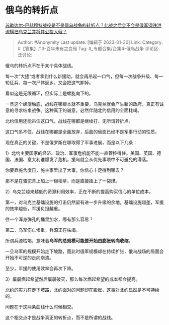 # 俄乌的转折点
[苏勒达尔-巴赫穆特战役是不是俄乌战争的转折点？此战之后会不会是俄军钢铁洪流横扫乌克兰并将其公投入俄？](https://www.zhihu.com/question/579464338/answer/2866579383)

> Author: #Anonymity
> Last update: [编辑于 2023-01-30]
> Link:
> Category: #【答集】/13-百年未有之变局
> Tag: #_专题合集/合集4-俄乌战争
> 评论区:
> 泛讨论:

俄乌的转折点不在于某个具体战线。

每一次“大捷“或者拿到什么新援助，就会再吊起一口气，但每一次战争升级、每一轮征兵、每一次尸体返乡，又会把这气卸掉。

看似这是无限循环，但实际上是螺旋向下的。

一旦这个螺旋触底，战线在哪根本就不重要，乌克兰就会产生新的政府，真正有诚意的寻求结束战争。这种真正的诚意，必然伴随北约信用的全面耗竭。

北约信用还能吊住这口气，战线在哪都是继续打，无所谓转折点。

这口气吊不住，战线在哪都是全面放弃，后面的局面已经不是军事行动的性质。

现在真正的关键，不是俄罗斯在哪取得了军事进展，而是以下几条：

1）北约主要国家的经济、政治、军事危机能不能一直管控得住。美国、英国、德国、法国、意大利谁爆发了危机，援乌就会从优先事项中不可避免的滑落。

你要靠施舍度日，施主家里出了大事，你信心十足得到哪去？

那不是在骆驼背上加上一根稻草，而是直接挂上了一袋煤。

2）乌克兰越来越低的资源利用效率，正在不断的提高购买信心的单位成本。

第一，对乌克兰基础设施的打击仍然留有进一步升级的余地。基础设施越差，军援的效率越低，军援负担越重。

往一个浑身弹孔的桶里加水，哪有那么容易？

第二，乌军伤亡惨重，兵源正在枯竭。

所谓兵源枯竭，意味着**乌军的总规模可能要开始由膨胀转向收缩**。

一旦乌军的规模开始走下坡路，而此时俄军规模却在持续扩张，俄乌战场的局面会开始不可逆的走向崩溃。

至少，军援的使用效率会再次下降。

3）屡屡燃起希望然后屡屡破灭，那么每次燃起希望的成本都会提高。

北约的实力在走下坡路，北约面对的问题却在膨胀，这事对北约显然是不可持续的。

问题在于这两条曲线什么时候相交。

这个相交点才是战争真正的转折点，而不是所谓的战线。
